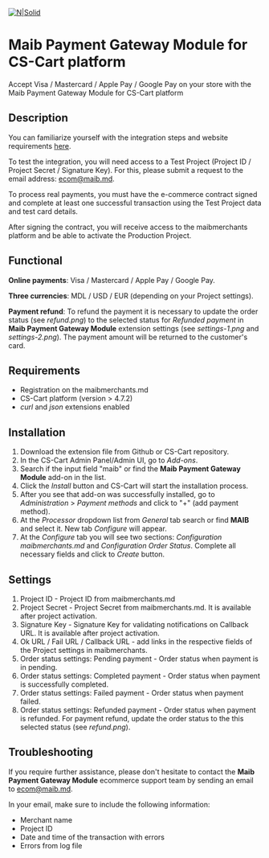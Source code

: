 [![N|Solid](https://www.maib.md/images/logo.svg)](https://www.maib.md)

# Maib Payment Gateway Module for CS-Cart platform
Accept Visa / Mastercard / Apple Pay / Google Pay on your store with the Maib Payment Gateway Module for CS-Cart platform

## Description
You can familiarize yourself with the integration steps and website requirements [here](https://docs.maibmerchants.md/en/integration-steps-and-requirements).

To test the integration, you will need access to a Test Project (Project ID / Project Secret / Signature Key). For this, please submit a request to the email address: ecom@maib.md.

To process real payments, you must have the e-commerce contract signed and complete at least one successful transaction using the Test Project data and test card details.

After signing the contract, you will receive access to the maibmerchants platform and be able to activate the Production Project.

## Functional
**Online payments**: Visa / Mastercard / Apple Pay / Google Pay.

**Three currencies**: MDL / USD / EUR (depending on your Project settings).

**Payment refund**: To refund the payment it is necessary to update the order status (see _refund.png_) to the selected status for _Refunded payment_ in **Maib Payment Gateway Module** extension settings (see _settings-1.png_ and _settings-2.png_). The payment amount will be returned to the customer's card.

## Requirements
- Registration on the maibmerchants.md
- CS-Cart platform (version > 4.7.2)
- _curl_ and _json_ extensions enabled

## Installation
1. Download the extension file from Github or CS-Cart repository.
2. In the CS-Cart Admin Panel/Admin UI, go to _Add-ons_.
3. Search if the input field "maib" or find the **Maib Payment Gateway Module** add-on in the list.
4. Click the _Install_ button and CS-Cart will start the installation process.
5. After you see that add-on was successfully installed, go to _Administration_ > _Payment methods_ and click to "+" (add payment method).
6. At the _Processor_ dropdown list from _General_ tab search or find **MAIB** and select it. New tab _Configure_ will appear.
7. At the _Configure_ tab you will see two sections: _Configuration maibmerchants.md_ and _Configuration Order Status_. Complete all necessary fields and click to _Create_ button.

## Settings
1. Project ID - Project ID from maibmerchants.md
2. Project Secret - Project Secret from maibmerchants.md. It is available after project activation.
3. Signature Key - Signature Key for validating notifications on Callback URL. It is available after project activation.
4. Ok URL / Fail URL / Callback URL - add links in the respective fields of the Project settings in maibmerchants.
5. Order status settings: Pending payment - Order status when payment is in pending.
6. Order status settings: Completed payment - Order status when payment is successfully completed.
7. Order status settings: Failed payment - Order status when payment failed.
8. Order status settings: Refunded payment - Order status when payment is refunded. For payment refund, update the order status to the this selected status (see _refund.png_).

## Troubleshooting
If you require further assistance, please don't hesitate to contact the **Maib Payment Gateway Module** ecommerce support team by sending an email to ecom@maib.md. 

In your email, make sure to include the following information:
- Merchant name
- Project ID
- Date and time of the transaction with errors
- Errors from log file